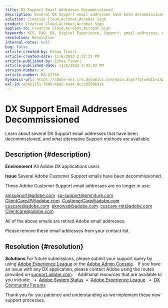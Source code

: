```yaml
---
title: DX Support Email Addresses Decommissioned
description: Several DX Support email addresses have been decommissioned, and alternative Support methods are available.
solution: Creative Cloud,Acrobat,Acrobat Sign
product: Creative Cloud,Acrobat,Acrobat Sign
applies-to: Creative Cloud,Acrobat,Acrobat Sign
keywords: KCS, FAQ, DX, Digital Experience, Support, email addresses, decommissioned, Adobe Creative Cloud, Adobe Acrobat, Adobe Acrobat Sign
resolution: Resolution
internal-notes: null
bug: false
article-created-by: Eshaa Tiwari
article-created-date: 11/6/2023 2:37:37 PM
article-published-by: Eshaa Tiwari
article-published-date: 11/6/2023 2:42:43 PM
version-number: 4
article-number: KA-22756
dynamics-url: https://adobe-ent.crm.dynamics.com/main.aspx?forceUCI=1&pagetype=entityrecord&etn=knowledgearticle&id=11199a01-b27c-ee11-8179-6045bd006793
exl-id: e6421251-f609-4b45-ba94-8ccc8559b914
---
```

# DX Support Email Addresses Decommissioned


Learn about several DX Support email addresses that have been decommissioned, and what alternative Support methods are available.

## Description {#description}


<b>Environment</b>
 All Adobe DX applications users

<b>Issue</b>
 Several Adobe Customer Support emails have been decommissioned.

These Adobe Customer Support email addresses are no longer in use:

[amsupport@adobe.com](mailto:amsupport@adobe.com) 
[sp-support@omniture.com](mailto:sp-support@omniture.com) 
[ClientCareJP@adobe.com](mailto:ClientCareJP@adobe.com) 
[CustomerCare@adobe.com](mailto:CustomerCare@adobe.com) 
[cuscare@adobe.com](mailto:cuscare@adobe.com) 
[pknowsd@adobe.com](mailto:pknowsd@adobe.com) 
[cuscare-rnt@adobe.com](mailto:cuscare-rnt@adobe.com) 
[Clientcare@adobe.com](mailto:Clientcare@adobe.com)

All of the above emails are retired Adobe email addresses.

Please remove these email addresses from your contact list.




## Resolution {#resolution}


<b>Solutions</b>
For future submissions, please submit your support query by using [Adobe Experience League](https://experienceleague.adobe.com/?support-solution=General&amp;support-tab=home#support "https://experienceleague.adobe.com/?support-solution=General&amp;support-tab=home#support") or the [Adobe Admin Console](https://experienceleague.adobe.com/docs/customer-one/using/home.html "https://docs.adobe.com/content/help/en/customer-one/using/home.html").
 
If you have an issue with any DX application, please contact Adobe using the routes provided on [support.adobe.com](https://helpx.adobe.com/support.html "http://support.adobe.com/").
  
Additional resources that are available to you include:
 
•  [Adobe System Status](https://status.adobe.com/ "https://status.adobe.com/") 
•  [Adobe Experience League](https://experienceleague.adobe.com/?support-solution=General#support "https://experienceleague.adobe.com/?support-solution=General#support")  
•  [DX Community Forums](https://experienceleaguecommunities.adobe.com/ "https://experienceleaguecommunities.adobe.com/")

Thank you for you patience and understanding as we implement these new support processes.
